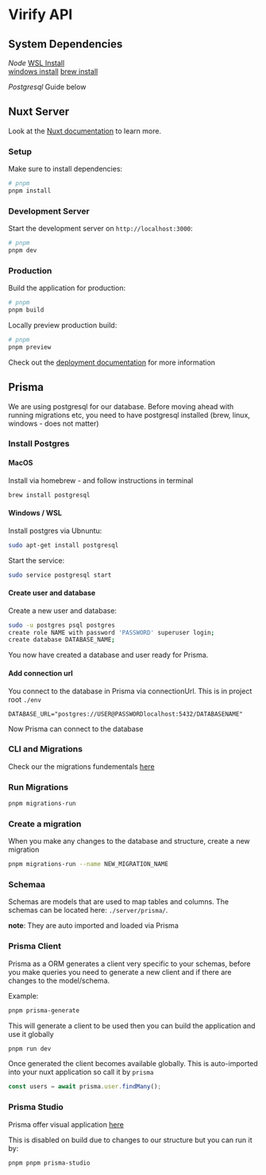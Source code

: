 # Virify API

## System Dependencies

*Node*
[WSL Install](https://learn.microsoft.com/en-us/windows/dev-environment/javascript/nodejs-on-wsl#install-nvm-nodejs-and-npm)  
[windows install](https://nodejs.org/en/download)
[brew install](https://formulae.brew.sh/formula/node)

*Postgresql*
Guide below

## Nuxt Server

Look at the [Nuxt documentation](https://nuxt.com/docs/getting-started/introduction) to learn more.

### Setup

Make sure to install dependencies:

```bash
# pnpm
pnpm install
```

### Development Server

Start the development server on `http://localhost:3000`:

```bash
# pnpm
pnpm dev

```

### Production

Build the application for production:

```bash
# pnpm
pnpm build

```

Locally preview production build:

```bash
# pnpm
pnpm preview

```

Check out the [deployment documentation](https://nuxt.com/docs/getting-started/deployment) for more information

## Prisma

We are using postgresql for our database. Before moving ahead with running migrations etc, you need to have postgresql installed (brew, linux, windows - does not matter)

### Install Postgres

#### MacOS

Install via homebrew - and follow instructions in terminal

```bash
brew install postgresql
```

#### Windows / WSL

Install postgres via Ubnuntu:

```bash
sudo apt-get install postgresql
```

Start the service:

```bash
sudo service postgresql start
```

#### Create user and database

Create a new user and database:

```bash
sudo -u postgres psql postgres
create role NAME with password 'PASSWORD' superuser login;
create database DATABASE_NAME;
```

You now have created a database and user ready for Prisma.

#### Add connection url

You connect to the database in Prisma via connectionUrl. This is in project root `./env`

`DATABASE_URL="postgres://USER@PASSWORDlocalhost:5432/DATABASENAME"`

Now Prisma can connect to the database

### CLI and Migrations

Check our the migrations fundementals [here](https://www.prisma.io/docs/orm/prisma-migrate/getting-started)

### Run Migrations

```bash
pnpm migrations-run
```

### Create a migration

When you make any changes to the database and structure, create a new migration

```bash
pnpm migrations-run --name NEW_MIGRATION_NAME
```

### Schemaa

Schemas are models that are used to map tables and columns. The schemas can be located here: `./server/prisma/`.

**note**: They are auto imported and loaded via Prisma

### Prisma Client

Prisma as a ORM generates a client very specific to your schemas, before you make queries you need to generate a new client and if there are changes to the model/schema.

Example:

```bash
pnpm prisma-generate
```

This will generate a client to be used then you can build the application and use it globally

```bash
pnpm run dev
```

Once generated the client becomes available globally. This is auto-imported into your nuxt application so call it by `prisma`

```typescript
const users = await prisma.user.findMany();
```

### Prisma Studio

Prisma offer visual application [here](https://github.com/prisma/studio)

This is disabled on build due to changes to our structure but you can run it by:

```bash
pnpm pnpm prisma-studio
```
